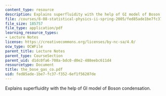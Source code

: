 ```yaml
---
content_type: resource
description: Explains superfluidity with the help of GI model of Boson condensation.
file: /courses/8-08-statistical-physics-ii-spring-2005/fed85ade1be7fc37f3526ef1f56207de_the_bose_gas_co.pdf
file_size: 185757
file_type: application/pdf
learning_resource_types:
- Lecture Notes
license: https://creativecommons.org/licenses/by-nc-sa/4.0/
ocw_type: OCWFile
parent_title: Lecture Notes
parent_type: CourseSection
parent_uid: d1dc0fa6-708a-bdc0-d0e2-488eebc611d4
resourcetype: Document
title: the_bose_gas_co.pdf
uid: fed85ade-1be7-fc37-f352-6ef1f56207de
---
```

Explains superfluidity with the help of GI model of Boson condensation.